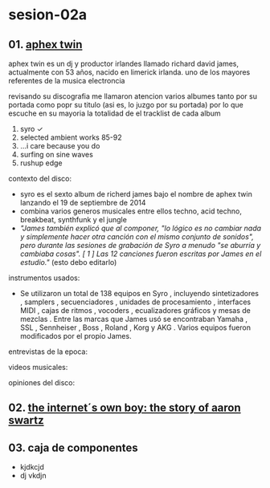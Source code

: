 # sesion-02a

## 01. [aphex twin](https://es.wikipedia.org/wiki/Aphex_Twin)

aphex twin es un dj y productor irlandes llamado richard david james, actualmente con 53 años, nacido en limerick irlanda. uno de los mayores referentes de la musica electroncia

revisando su discografia me llamaron atencion varios albumes tanto por su portada como popr su titulo (asi es, lo juzgo por su portada) por lo que escuche en su mayoria la totalidad de el tracklist de cada album

1. syro ✓  
2. selected ambient works 85-92
3. ...i care because you do
4. surfing on sine waves
5. rushup edge

contexto del disco:
- syro es el sexto album de richerd james bajo el nombre de aphex twin lanzando el 19 de septiembre de 2014
- combina varios generos musicales entre ellos techno, acid techno, breakbeat, synthfunk y el jungle
- _"James también explicó que al componer, "lo lógico es no cambiar nada y simplemente hacer otra canción con el mismo conjunto de sonidos", pero durante las sesiones de grabación de Syro a menudo "se aburría y cambiaba cosas". [ 1 ] Las 12 canciones fueron escritas por James en el estudio."_ (esto debo editarlo)


instrumentos usados:
- Se utilizaron un total de 138 equipos en Syro , incluyendo sintetizadores , samplers , secuenciadores , unidades de procesamiento , interfaces MIDI , cajas de ritmos , vocoders , ecualizadores gráficos y mesas de mezclas . Entre las marcas que James usó se encontraban Yamaha , SSL , Sennheiser , Boss , Roland , Korg y AKG . Varios equipos fueron modificados por el propio James.

entrevistas de la epoca:

videos musicales:

opiniones del disco: 

## 02. [the internet´s own boy: the story of aaron swartz](https://www.youtube.com/watch?v=9vz06QO3UkQ&rco=1)

## 03. caja de componentes
- kjdkcjd
- dj vkdjn

